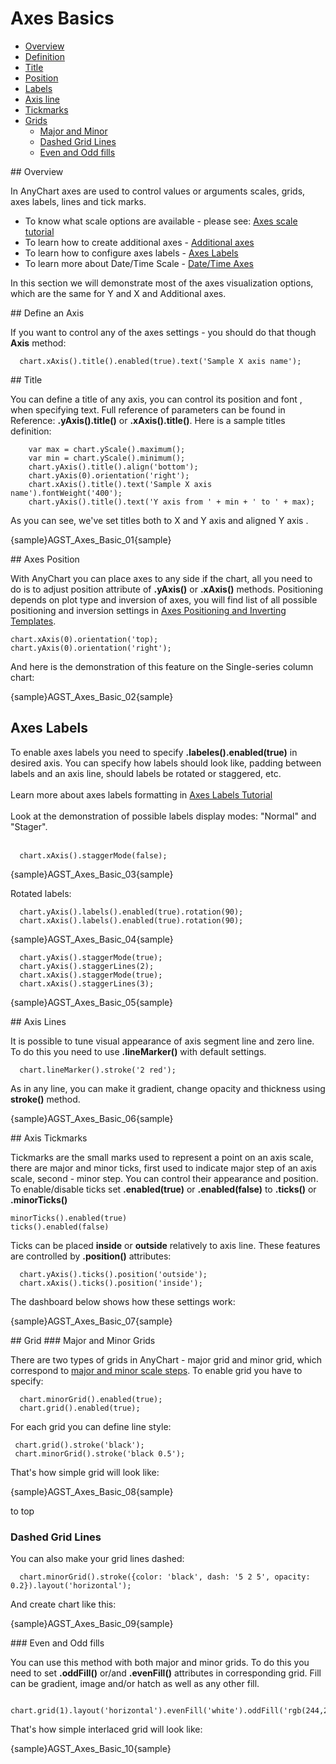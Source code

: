 # Axes Basics

              
* [Overview](#overview)
* [Definition](#definition)
* [Title](#title)
* [Position](#position)
* [Labels](#labels)
* [Axis line](#axis-lines)
* [Tickmarks](#tickmarks)
* [Grids](#grids)
  * [Major and Minor](#grids)
  * [Dashed Grid Lines](#dashed)
  * [Even and Odd fills](#interlace)
<!--* [Keywords Reference](#keywords)-->

<a name="overview"/>
## Overview
   
In AnyChart axes are used to control values or arguments scales, grids, axes labels, lines and tick marks.
   
* To know what scale options are available - please see: [Axes scale tutorial](Axes-Scales)
* To learn how to create additional axes - [Additional axes](Additional-Axes)
* To learn how to configure axes labels - [Axes Labels](axes-labels-text-formatting)
* To learn more about Date/Time Scale - [Date/Time Axes](DateTime-Axes)

In this section we will demonstrate most of the axes visualization options, which are the same for Y and X and Additional axes.

<a name="definition"/>
## Define an Axis

If you want to control any of the axes settings - you should do that though **Axis** method:

```
  chart.xAxis().title().enabled(true).text('Sample X axis name');
```
<a name="title"/>
## Title

You can define a title of any axis, you can control its position and font <!--and use keywords-->, when specifying text. Full reference of parameters can be found in Reference: **.yAxis().title()** or **.xAxis().title()**. Here is a sample titles definition:

```
    var max = chart.yScale().maximum();
    var min = chart.yScale().minimum();
    chart.yAxis().title().align('bottom');
    chart.yAxis(0).orientation('right');
    chart.xAxis().title().text('Sample X axis name').fontWeight('400');
    chart.yAxis().title().text('Y axis from ' + min + ' to ' + max);
```

As you can see, we've set titles both to X and Y axis <!--made X axis title bold-->and aligned Y axis <!--and used {%DataPlotYMax} and %DataPlotYMin keywords-->.

<!--Full reference of available keywords is available in the end of this article: Keywords reference.

General formatting questions are answered in Text Formatting and Keywords section.

Learn how to format keywords in Number Formatting section.-->

{sample}AGST\_Axes\_Basic\_01{sample}

<a name="position"/>
## Axes Position

With AnyChart you can place axes to any side if the chart, all you need to do is to adjust position attribute of **.yAxis()** or **.xAxis()** methods. Positioning depends on plot type and inversion of axes, you will find list of all possible positioning and inversion settings in [Axes Positioning and Inverting Templates](Axes-Positioning).
```
chart.xAxis(0).orientation('top);
chart.yAxis(0).orientation('right');
```
And here is the demonstration of this feature on the Single-series column chart:

{sample}AGST\_Axes\_Basic\_02{sample}
<a name="labels"/>
## Axes Labels

To enable axes labels you need to specify **.labeles().enabled(true)** in desired axis. You can specify how labels should look like, padding between labels and an axis line, should labels be rotated or staggered, etc.
<br/><br/>
Learn more about axes labels formatting in [Axes Labels Tutorial](Axes_Labels_Tutorial)
<br/><br/>
Look at the demonstration of possible labels display modes: "Normal" and "Stager".
<br/><br/>
```
  chart.xAxis().staggerMode(false);
```
{sample}AGST\_Axes\_Basic\_03{sample}

Rotated labels:
```
  chart.yAxis().labels().enabled(true).rotation(90);
  chart.xAxis().labels().enabled(true).rotation(90);
```


{sample}AGST\_Axes\_Basic\_04{sample}

```  
  chart.yAxis().staggerMode(true);
  chart.yAxis().staggerLines(2);
  chart.xAxis().staggerMode(true);
  chart.xAxis().staggerLines(3);
```
 

{sample}AGST\_Axes\_Basic\_05{sample}


<a name="axis-lines"/>
## Axis Lines

It is possible to tune visual appearance of axis segment line and zero line. To do this you need to use **.lineMarker()** with default settings.

```
  chart.lineMarker().stroke('2 red');    
```
As in any line, you can make it gradient, change opacity and thickness using **stroke()** method. <!--[Link in need]Read more about lines in [Borders and Lines](Lines-Border-Settings):[/link]-->

{sample}AGST\_Axes\_Basic\_06{sample}

<a name="tickmarks"/>
## Axis Tickmarks

Tickmarks are the small marks used to represent a point on an axis scale, there are major and minor ticks, first used to indicate major step of an axis scale, second - minor step. You can control their appearance and position. To enable/disable ticks set **.enabled(true)** or **.enabled(false)** to **.ticks()** or **.minorTicks()**

```
minorTicks().enabled(true)
ticks().enabled(false)
```
Ticks can be placed **inside** or **outside** relatively to axis line. These features are controlled by **.position()** attributes:

```
  chart.yAxis().ticks().position('outside');
  chart.xAxis().ticks().position('inside');
```
The dashboard below shows how these settings work:

{sample}AGST\_Axes\_Basic\_07{sample}


<a name="grids"/>
## Grid
<a name="grids"/>
### Major and Minor Grids

There are two types of grids in AnyChart - major grid and minor grid, which correspond to [major and minor scale steps](Axes-Scales). To enable grid you have to specify:

```
  chart.minorGrid().enabled(true);
  chart.grid().enabled(true);
```
For each grid you can define line style:

```
 chart.grid().stroke('black');
 chart.minorGrid().stroke('black 0.5');
```
That's how simple grid will look like:

{sample}AGST\_Axes\_Basic\_08{sample}

to top
<a name="dashed"/>
### Dashed Grid Lines

You can also make your grid lines dashed:

```
  chart.minorGrid().stroke({color: 'black', dash: '5 2 5', opacity: 0.2}).layout('horizontal');
```
And create chart like this:

{sample}AGST\_Axes\_Basic\_09{sample}

<a name="interlace"/>
### Even and Odd fills

You can use this method with both major and minor grids. To do this you need to set **.oddFill()** or/and **.evenFill()** attributes in corresponding grid. Fill can be gradient, image and/or hatch as well as any other fill.

```
    chart.grid(1).layout('horizontal').evenFill('white').oddFill('rgb(244,245,255');
```

That's how simple interlaced grid will look like:

{sample}AGST\_Axes\_Basic\_10{sample}
<!--
<a name="keywords"/>
### Keywords Reference

This table list all built-in keywords that can be used in axes titles formatting.

Keyword	Description
{%DataPlotYSum}	The sum of all the points y values.
{%DataPlotXSum}	The sum of all the points x values (Scatter plot charts).
{%DataPlotBubbleSizeSum}	The sum of all the points bubble sizes (Bubble chart).
{%DataPlotYMax}	The maximal of all the points y values.
{%DataPlotYMin}	The minimal of all the points y values.
{%DataPlotXMax}	The maximal of all the points x values (Scatter plot chart).
{%DataPlotXMin}	The minimal of all the points x values (Scatter plot chart).
{%DataPlotBubbleMaxSize}	The maximal of all the points bubble sizes (Bubble chart).
{%DataPlotBubbleMinSize}	The minimal of all the points bubble sizes (Bubble chart).
{%DataPlotXAverage}	The average x value of all the points (Scatter plot charts).
{%DataPlotYAverage}	The average y value of all the points.
{%DataPlotBubbleSizeAverage}	The average bubble size of all the points (Scatter plot charts).
{%DataPlotMaxYValuePointName}	The name of the point with a maximal of all the points y values.
{%DataPlotMinYValuePointName}	The name of the point with a minimal of all the points y values.
{%DataPlotMaxYValuePointSeriesName}	The name of the series with a maximal of all the points y values.
{%DataPlotMinYValuePointSeriesName}	The name of the series with a minimal of all the points y values.
{%DataPlotMaxYSumSeriesName}	The name of the series with a maximal sum of the points y values.
{%DataPlotMinYSumSeriesName}	The name of the series with a minimal sum of the points y values.
{%DataPlotYRangeMax}	The maximal of the ranges of the points within the chart.
{%DataPlotYRangeMin}	The minimal of the ranges of the points within the chart.
{%DataPlotYRangeSum}	The sum of the ranges of the points within the chart.
{%DataPlotPointCount}	The number of the points within the chart.
{%DataPlotSeriesCount}	The number of the series within the chart.
Axis
This table list all built-in keywords that provide axis data and axis-related precalculated values.

Keyword	Description
{%AxisSum}	The sum of all values of all points in series that are bound to this axis.
{%AxisBubbleSizeSum}	The sum of all bubble sizes of all points in series that are bound to this axis.
{%AxisMax}	The maximal value of all points in series that are bound to this axis.
{%AxisMin}	The minimal value of all points in series that are bound to this axis.
{%AxisScaleMax}	The maximal scale value.
{%AxisScaleMin}	The minimal scale value.
{%AxisBubbleSizeMax}	The maximal bubble size of all points in series that are bound to this axis.
{%AxisBubbleSizeMin}	The minimal bubble size of all points in series that are bound to this axis.
{%AxisAverage}	The average value of all points in series that are bound to this axis.
{%AxisMedian}	The median value of all points in series that are bound to this axis.
{%AxisMode}	The mode value of all points in series that are bound to this axis.
{%AxisName}	The name of the axis.
 -->